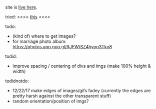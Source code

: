 site is [live here](https://parkbrench.github.io/see_through/).

tried: \>>>> [this](https://twitter.com/spacerezt/status/903047646549561344) <<<<

todo: 
- (kind of) where to get images? 
 - for marriage photo album: https://photos.app.goo.gl/RJFWtSZ4hyoq3Tko8

todid:
- improve spacing / centering of divs and imgs (make 100% height & width)

todidnotdo:
- 12/22/17 make edges of images/gifs fadey (currently the edges are pretty harsh against the other transparent stuff)
- random orientation/position of imgs?
